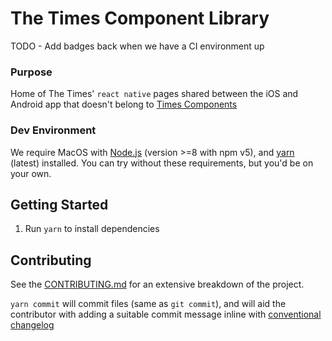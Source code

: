 # The Times Component Library

TODO - Add badges back when we have a CI environment up

### Purpose

Home of The Times' `react native` pages shared between the iOS and Android app that doesn't belong to [Times Components](https://www.github.com/newsuk/times-components)

### Dev Environment

We require MacOS with [Node.js](https://nodejs.org) (version >=8 with npm v5), and [yarn](https://yarnpkg.com) (latest) installed.
You can try without these requirements, but you'd be on your own.

## Getting Started

1. Run `yarn` to install dependencies

## Contributing

See the [CONTRIBUTING.md](.github/CONTRIBUTING.md) for an extensive breakdown of
the project.

`yarn commit` will commit files (same as `git commit`), and will aid the
contributor with adding a suitable commit message inline with
[conventional changelog](https://github.com/commitizen/cz-cli)
